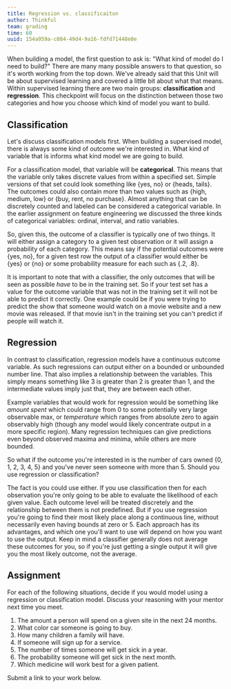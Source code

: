 ```yaml
---
title: Regression vs. classificaiton
author: Thinkful
team: grading
time: 60
uuid: 154a959a-c084-49d4-9a16-fdfd71448e0e
---
```


When building a model, the first question to ask is: "What kind of model do I need to build?" There are many many possible answers to that question, so it's worth working from the top down. We've already said that this Unit will be about supervised learning and covered a little bit about what that means. Within supervised learning there are two main groups: **classification** and **regression**. This checkpoint will focus on the distinction between those two categories and how you choose which kind of model you want to build.


## Classification

Let's discuss classification models first. When building a supervised model, there is always some kind of outcome we're interested in. What kind of variable that is informs what kind model we are going to build.

For a classification model, that variable will be **categorical**. This means that the variable only takes discrete values from within a specified set. Simple versions of that set could look something like {yes, no} or {heads, tails}. The outcomes could also contain more than two values such as {high, medium, low} or {buy, rent, no purchase}. Almost anything that can be discretely counted and labeled can be considered a categorical variable. In the earlier assignment on feature engineering we discussed the three kinds of categorical variables: ordinal, interval, and ratio variables.

So, given this, the outcome of a classifier is typically one of two things. It will either assign a category to a given test observation or it will assign a probability of each category. This means say if the potential outcomes were {yes, no}, for a given test row the output of a classifier would either be {yes} or {no} or some probability measure for each such as {.2, .8}.

It is important to note that with a classifier, the only outcomes that will be seen as possible _have_ to be in the training set. So if your test set has a value for the outcome variable that was not in the training set it will not be able to predict it correctly. One example could be if you were trying to predict the show that someone would watch on a movie website and a new movie was released. If that movie isn't in the training set you can't predict if people will watch it.


## Regression

In contrast to classification, regression models have a continuous outcome variable. As such regressions can output either on a bounded or unbounded number line. That also implies a relationship between the variables. This simply means something like 3 is greater than 2 is greater than 1, and the intermediate values imply just that, they are between each other. 

Example variables that would work for regression would be something like _amount spent_ which could range from 0 to some potentially very large observable max, or _temperature_ which ranges from absolute zero to again observably high (though any model would likely concentrate output in a more specific region). Many regression techniques can give predictions even beyond observed maxima and minima, while others are more bounded.

<div class="think-like-a-data-scientist">

<p>So what if the outcome you're interested in is the number of cars owned {0, 1, 2, 3, 4, 5} and you've never seen someone with more than 5. Should you use regression or classification?</p>

<p>The fact is you could use either. If you use classification then for each observation you're only going to be able to evaluate the likelihood of each given value. Each outcome level will be treated discretely and the relationship between them is not predefined. But if you use regression you're going to find their most likely place along a continuous line, without necessarily even having bounds at zero or 5. Each approach has its advantages, and which one you'll want to use will depend on how you want to use the output. Keep in mind a classifier generally does not average these outcomes for you, so if you're just getting a single output it will give you the most likely outcome, not the average.</p>
</div>

## Assignment

For each of the following situations, decide if you would model using a regression or classification model. Discuss your reasoning with your mentor next time you meet.

 1. The amount a person will spend on a given site in the next 24 months.
 2. What color car someone is going to buy.
 3. How many children a family will have.
 4. If someone will sign up for a service.
 5. The number of times someone will get sick in a year.
 6. The probability someone will get sick in the next month.
 7. Which medicine will work best for a given patient.

Submit a link to your work below.
